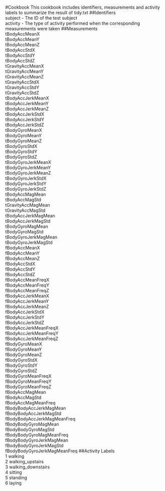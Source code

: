 #Cookbook
This cookbook includes identifiers, measurements and activity labels to summarize the result of tidy.txt
##Identifiers
<br />subject - The ID of the test subject
<br />activity - The type of activity performed when the corresponding measurements were taken
##Measurements
<br />tBodyAccMeanX
<br />tBodyAccMeanY
<br />tBodyAccMeanZ
<br />tBodyAccStdX
<br />tBodyAccStdY
<br />tBodyAccStdZ
<br />tGravityAccMeanX
<br />tGravityAccMeanY
<br />tGravityAccMeanZ
<br />tGravityAccStdX
<br />tGravityAccStdY
<br />tGravityAccStdZ
<br />tBodyAccJerkMeanX
<br />tBodyAccJerkMeanY
<br />tBodyAccJerkMeanZ
<br />tBodyAccJerkStdX
<br />tBodyAccJerkStdY
<br />tBodyAccJerkStdZ
<br />tBodyGyroMeanX
<br />tBodyGyroMeanY
<br />tBodyGyroMeanZ
<br />tBodyGyroStdX
<br />tBodyGyroStdY
<br />tBodyGyroStdZ
<br />tBodyGyroJerkMeanX
<br />tBodyGyroJerkMeanY
<br />tBodyGyroJerkMeanZ
<br />tBodyGyroJerkStdX
<br />tBodyGyroJerkStdY
<br />tBodyGyroJerkStdZ
<br />tBodyAccMagMean
<br />tBodyAccMagStd
<br />tGravityAccMagMean
<br />tGravityAccMagStd
<br />tBodyAccJerkMagMean
<br />tBodyAccJerkMagStd
<br />tBodyGyroMagMean
<br />tBodyGyroMagStd
<br />tBodyGyroJerkMagMean
<br />tBodyGyroJerkMagStd
<br />fBodyAccMeanX
<br />fBodyAccMeanY
<br />fBodyAccMeanZ
<br />fBodyAccStdX
<br />fBodyAccStdY
<br />fBodyAccStdZ
<br />fBodyAccMeanFreqX
<br />fBodyAccMeanFreqY
<br />fBodyAccMeanFreqZ
<br />fBodyAccJerkMeanX
<br />fBodyAccJerkMeanY
<br />fBodyAccJerkMeanZ
<br />fBodyAccJerkStdX
<br />fBodyAccJerkStdY
<br />fBodyAccJerkStdZ
<br />fBodyAccJerkMeanFreqX
<br />fBodyAccJerkMeanFreqY
<br />fBodyAccJerkMeanFreqZ
<br />fBodyGyroMeanX
<br />fBodyGyroMeanY
<br />fBodyGyroMeanZ
<br />fBodyGyroStdX
<br />fBodyGyroStdY
<br />fBodyGyroStdZ
<br />fBodyGyroMeanFreqX
<br />fBodyGyroMeanFreqY
<br />fBodyGyroMeanFreqZ
<br />fBodyAccMagMean
<br />fBodyAccMagStd
<br />fBodyAccMagMeanFreq
<br />fBodyBodyAccJerkMagMean
<br />fBodyBodyAccJerkMagStd
<br />fBodyBodyAccJerkMagMeanFreq
<br />fBodyBodyGyroMagMean
<br />fBodyBodyGyroMagStd
<br />fBodyBodyGyroMagMeanFreq
<br />fBodyBodyGyroJerkMagMean
<br />fBodyBodyGyroJerkMagStd
<br />fBodyBodyGyroJerkMagMeanFreq
##Activity Labels
<br />1 walking
<br />2 walking_upstairs
<br />3 walking_downstairs
<br />4 sitting
<br />5 standing
<br />6 laying
